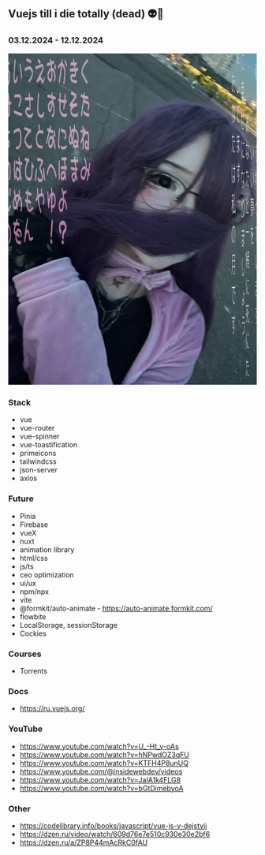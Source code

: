 ## Vuejs till i die totally (dead) 👽👤
###  03.12.2024 - 12.12.2024


![alt text](453531e3f4a83c73f1d4200b5f093d00.jpg)

### Stack
- vue
- vue-router
- vue-spinner
- vue-toastification
- primeicons
- tailwindcss
- json-server
- axios


### Future
- Pinia
- Firebase
- vueX
- nuxt
- animation library
- html/css
- js/ts
- ceo optimization
- ui/ux
- npm/npx
- vite
- @formkit/auto-animate - https://auto-animate.formkit.com/
- flowbite
- LocalStorage, sessionStorage
- Cockies
  
### Courses
- Torrents

### Docs
- https://ru.vuejs.org/

### YouTube
- https://www.youtube.com/watch?v=U_-Ht_v-oAs
- https://www.youtube.com/watch?v=hNPwdOZ3qFU
- https://www.youtube.com/watch?v=KTFH4P8unUQ
- https://www.youtube.com/@insidewebdev/videos
- https://www.youtube.com/watch?v=JaIA1k4FLG8
- https://www.youtube.com/watch?v=bGtDimebyoA


### Other
- https://codelibrary.info/books/javascript/vue-js-v-dejstvii
- https://dzen.ru/video/watch/609d76e7e510c930e30e2bf6
- https://dzen.ru/a/ZP8P44mAcRkC0fAU
